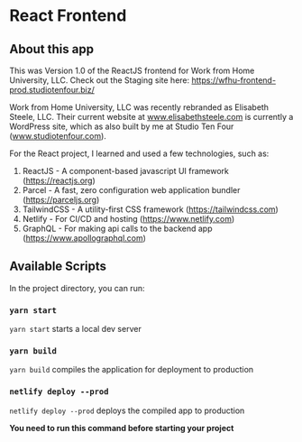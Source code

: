 # React Frontend

## About this app
This was Version 1.0 of the ReactJS frontend for Work from Home University, LLC. Check out the Staging site here: https://wfhu-frontend-prod.studiotenfour.biz/

Work from Home University, LLC was recently rebranded as Elisabeth Steele, LLC. Their current website at www.elisabethsteele.com is currently a WordPress site, which as also built by me at Studio Ten Four (www.studiotenfour.com).

For the React project, I learned and used a few technologies, such as:
1. ReactJS - A component-based javascript UI framework (https://reactjs.org)
2. Parcel - A fast, zero configuration web application bundler (https://parceljs.org)
3. TailwindCSS - A utility-first CSS framework (https://tailwindcss.com)
4. Netlify - For CI/CD and hosting (https://www.netlify.com)
5. GraphQL - For making api calls to the backend app (https://www.apollographql.com)

## Available Scripts

In the project directory, you can run:

### `yarn start`

`yarn start` starts a local dev server

### `yarn build`

`yarn build` compiles the application for deployment to production

### `netlify deploy --prod`


`netlify deploy --prod` deploys the compiled app to production

**You need to run this command before starting your project**
